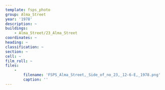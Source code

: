 ```yaml
---
template: fsps_photo
group: Alma_Street
year: '1978'
description: ~
buildings:
    - Alma_Street/23_Alma_Street
coordinates: ~
heading: ~
classification: ~
section: ~
cell: ~
film_roll: ~
files:
    -
        filename: 'FSPS_Alma_Street,_Side_of_no_23,_12-6-E,_1978.png'
        caption: ''
---
```


